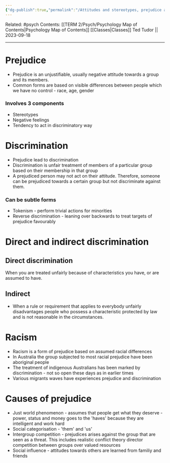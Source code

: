 ```yaml
---
{"dg-publish":true,"permalink":"/Attitudes and stereotypes, prejudice and discrimination/"}
---
```


Related: #psych
Contents: [[TERM 2/Psych/Psychology Map of Contents\|Psychology Map of Contents]]
[[Classes\|Classes]]
Ted Tudor || 2023-09-18
***
# Prejudice
- Prejudice is an unjustifiable, usually negative attitude towards a group and its members.
- Common forms are based on visible differences between people which we have no control - race, age, gender 

### Involves 3 components
- Stereotypes 
- Negative feelings
- Tendency to act in discriminatory way

# Discrimination 
- Prejudice lead to discrimination 
- Discrimination is unfair treatment of members of a particular group based on their membership in that group 
- A prejudiced person may not act on their attitude. Therefore, someone can be prejudiced towards a certain group but not discriminate against them. 

### Can be subtle forms
- Tokenism - perform trivial actions for minorities 
- Reverse discrimination - leaning over backwards to treat targets of prejudice favourably 

# Direct and indirect discrimination 
## Direct discrimination 
When you are treated unfairly because of characteristics you have, or are assumed to have.
## Indirect
- When a rule or requirement that applies to everybody unfairly disadvantages people who possess a characteristic protected by law and is not reasonable in the circumstances. 

# Racism 
- Racism is a form of prejudice based on assumed racial differences
- In Australia the group subjected to most racial prejudice have been aboriginal people 
- The treatment of indigenous Australians has been marked by discrimination - not so open these days as in earlier times 
- Various migrants waves have experiences prejudice and discrimination 

# Causes of prejudice 
- Just world phenomenon - assumes that people get what they deserve - power, status and money goes to the 'haves' because they are intelligent and work hard
- Social categorisation - 'them' and 'us'
- Intergroup competition - prejudices arises against the group that are seen as a threat. This includes realistic conflict theory director competition between groups over valued resources
 - Social influence - attitudes towards others are learned from familiy and friends 

